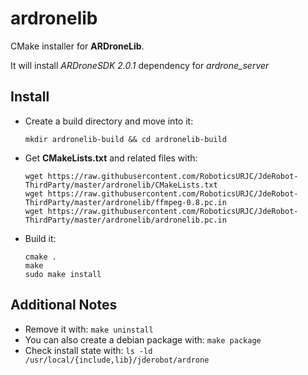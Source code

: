 ardronelib
==========

CMake installer for **ARDroneLib**.

It will install *ARDroneSDK 2.0.1* dependency for *ardrone_server*

Install
-------
* Create a build directory and move into it:

  `mkdir ardronelib-build && cd ardronelib-build`
  
* Get **CMakeLists.txt** and related files with:

  ```
  wget https://raw.githubusercontent.com/RoboticsURJC/JdeRobot-ThirdParty/master/ardronelib/CMakeLists.txt
  wget https://raw.githubusercontent.com/RoboticsURJC/JdeRobot-ThirdParty/master/ardronelib/ffmpeg-0.8.pc.in
  wget https://raw.githubusercontent.com/RoboticsURJC/JdeRobot-ThirdParty/master/ardronelib/ardronelib.pc.in
  ```
  
* Build it:

  ```
  cmake .
  make
  sudo make install
  ```

## Additional Notes
* Remove it with: `make uninstall`
* You can also create a debian package with: `make package`
* Check install state with: `ls -ld /usr/local/{include,lib}/jderobot/ardrone`
